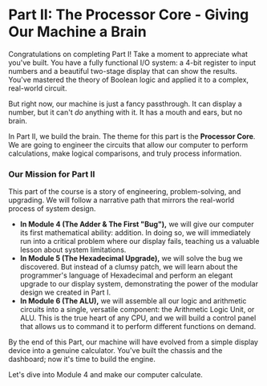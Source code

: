 # Part II: The Processor Core - Giving Our Machine a Brain

Congratulations on completing Part I! Take a moment to appreciate what you've built. You have a fully functional I/O system: a 4-bit register to input numbers and a beautiful two-stage display that can show the results. You've mastered the theory of Boolean logic and applied it to a complex, real-world circuit.

But right now, our machine is just a fancy passthrough. It can display a number, but it can't *do* anything with it. It has a mouth and ears, but no brain.

In Part II, we build the brain. The theme for this part is the **Processor Core**. We are going to engineer the circuits that allow our computer to perform calculations, make logical comparisons, and truly process information.

### Our Mission for Part II

This part of the course is a story of engineering, problem-solving, and upgrading. We will follow a narrative path that mirrors the real-world process of system design.

*   **In Module 4 (The Adder & The First "Bug"),** we will give our computer its first mathematical ability: addition. In doing so, we will immediately run into a critical problem where our display fails, teaching us a valuable lesson about system limitations.
*   **In Module 5 (The Hexadecimal Upgrade),** we will solve the bug we discovered. But instead of a clumsy patch, we will learn about the programmer's language of Hexadecimal and perform an elegant upgrade to our display system, demonstrating the power of the modular design we created in Part I.
*   **In Module 6 (The ALU),** we will assemble all our logic and arithmetic circuits into a single, versatile component: the Arithmetic Logic Unit, or ALU. This is the true heart of any CPU, and we will build a control panel that allows us to command it to perform different functions on demand.

By the end of this Part, our machine will have evolved from a simple display device into a genuine calculator. You've built the chassis and the dashboard; now it's time to build the engine.

Let's dive into Module 4 and make our computer calculate.